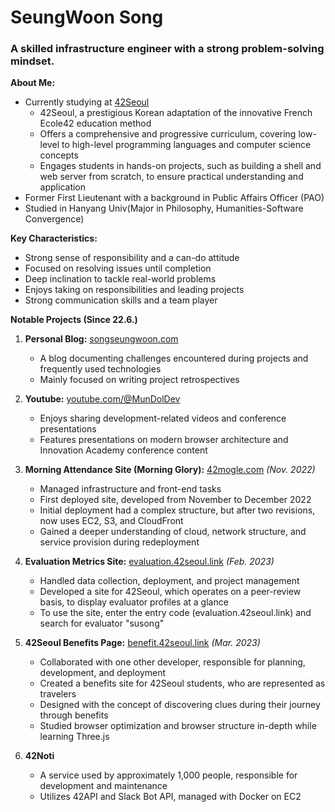 # SeungWoon Song

### A skilled infrastructure engineer with a strong problem-solving mindset.

**About Me:**
- Currently studying at [42Seoul](https://42seoul.kr)
    - 42Seoul, a prestigious Korean adaptation of the innovative French Ecole42 education method
    - Offers a comprehensive and progressive curriculum, covering low-level to high-level programming languages and computer science concepts
    - Engages students in hands-on projects, such as building a shell and web server from scratch, to ensure practical understanding and application
- Former First Lieutenant with a background in Public Affairs Officer (PAO)
- Studied in Hanyang Univ(Major in Philosophy, Humanities-Software Convergence)

**Key Characteristics:**
- Strong sense of responsibility and a can-do attitude
- Focused on resolving issues until completion
- Deep inclination to tackle real-world problems
- Enjoys taking on responsibilities and leading projects
- Strong communication skills and a team player

**Notable Projects (Since 22.6.)**

1. **Personal Blog:** [songseungwoon.com](https://songseungwoon.com)
    - A blog documenting challenges encountered during projects and frequently used technologies
    - Mainly focused on writing project retrospectives

2. **Youtube:** [youtube.com/@MunDolDev](https://www.youtube.com/@MunDolDev)
    - Enjoys sharing development-related videos and conference presentations
    - Features presentations on modern browser architecture and Innovation Academy conference content

3. **Morning Attendance Site (Morning Glory):** [42mogle.com](https://42mogle.com) _(Nov. 2022)_
    - Managed infrastructure and front-end tasks
    - First deployed site, developed from November to December 2022
    - Initial deployment had a complex structure, but after two revisions, now uses EC2, S3, and CloudFront
    - Gained a deeper understanding of cloud, network structure, and service provision during redeployment

4. **Evaluation Metrics Site:** [evaluation.42seoul.link](https://evaluation.42seoul.link) _(Feb. 2023)_
    - Handled data collection, deployment, and project management
    - Developed a site for 42Seoul, which operates on a peer-review basis, to display evaluator profiles at a glance
    - To use the site, enter the entry code (evaluation.42seoul.link) and search for evaluator "susong"

5. **42Seoul Benefits Page:** [benefit.42seoul.link](https://benefit.42seoul.link) _(Mar. 2023)_
    - Collaborated with one other developer, responsible for planning, development, and deployment
    - Created a benefits site for 42Seoul students, who are represented as travelers
    - Designed with the concept of discovering clues during their journey through benefits
    - Studied browser optimization and browser structure in-depth while learning Three.js

6. **42Noti**
    - A service used by approximately 1,000 people, responsible for development and maintenance
    - Utilizes 42API and Slack Bot API, managed with Docker on EC2


